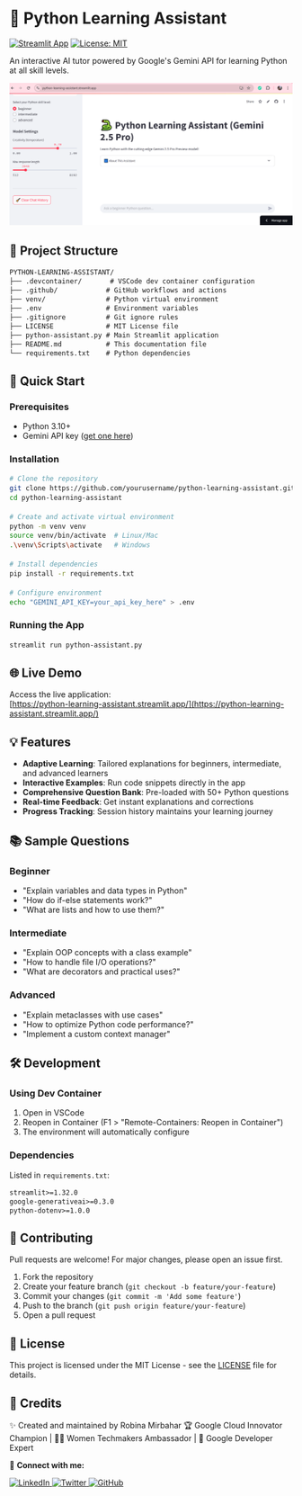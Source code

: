 
# 🐍 Python Learning Assistant

[![Streamlit App](https://static.streamlit.io/badges/streamlit_badge_black_white.svg)](https://python-learning-assistant.streamlit.app/)
[![License: MIT](https://img.shields.io/badge/License-MIT-yellow.svg)](https://opensource.org/licenses/MIT)

An interactive AI tutor powered by Google's Gemini API for learning Python at all skill levels.

![App Screenshot](https://github.com/RobinaMirbahar/Python-Learning-Assistant/blob/main/Images/PLA.png?raw=true)

## 📂 Project Structure

```
PYTHON-LEARNING-ASSISTANT/
├── .devcontainer/       # VSCode dev container configuration
├── .github/            # GitHub workflows and actions
├── venv/               # Python virtual environment
├── .env                # Environment variables
├── .gitignore          # Git ignore rules
├── LICENSE             # MIT License file
├── python-assistant.py # Main Streamlit application
├── README.md           # This documentation file
└── requirements.txt    # Python dependencies
```

## 🚀 Quick Start

### Prerequisites
- Python 3.10+
- Gemini API key ([get one here](https://aistudio.google.com/app/apikey))

### Installation
```bash
# Clone the repository
git clone https://github.com/yourusername/python-learning-assistant.git
cd python-learning-assistant

# Create and activate virtual environment
python -m venv venv
source venv/bin/activate  # Linux/Mac
.\venv\Scripts\activate   # Windows

# Install dependencies
pip install -r requirements.txt

# Configure environment
echo "GEMINI_API_KEY=your_api_key_here" > .env
```

### Running the App
```bash
streamlit run python-assistant.py
```

## 🌐 Live Demo
Access the live application:  
[https://python-learning-assistant.streamlit.app/](https://python-learning-assistant.streamlit.app/)

## 💡 Features
- **Adaptive Learning**: Tailored explanations for beginners, intermediate, and advanced learners
- **Interactive Examples**: Run code snippets directly in the app
- **Comprehensive Question Bank**: Pre-loaded with 50+ Python questions
- **Real-time Feedback**: Get instant explanations and corrections
- **Progress Tracking**: Session history maintains your learning journey

## 📚 Sample Questions
### Beginner
- "Explain variables and data types in Python"
- "How do if-else statements work?"
- "What are lists and how to use them?"

### Intermediate
- "Explain OOP concepts with a class example"
- "How to handle file I/O operations?"
- "What are decorators and practical uses?"

### Advanced
- "Explain metaclasses with use cases"
- "How to optimize Python code performance?"
- "Implement a custom context manager"

## 🛠️ Development
### Using Dev Container
1. Open in VSCode
2. Reopen in Container (F1 > "Remote-Containers: Reopen in Container")
3. The environment will automatically configure

### Dependencies
Listed in `requirements.txt`:
```
streamlit>=1.32.0
google-generativeai>=0.3.0
python-dotenv>=1.0.0
```

## 🤝 Contributing
Pull requests are welcome! For major changes, please open an issue first.

1. Fork the repository
2. Create your feature branch (`git checkout -b feature/your-feature`)
3. Commit your changes (`git commit -m 'Add some feature'`)
4. Push to the branch (`git push origin feature/your-feature`)
5. Open a pull request

## 📜 License
This project is licensed under the MIT License - see the [LICENSE](LICENSE) file for details.


## 🙏 Credits
✨ Created and maintained by Robina Mirbahar
🏆 Google Cloud Innovator Champion | 👩‍💻 Women Techmakers Ambassador | 🚀 Google Developer Expert

🔗 **Connect with me:**

<p align="left">
  <a href="https://www.linkedin.com/in/robinamirbahar/" target="_blank">
    <img src="https://img.shields.io/badge/LinkedIn-0077B5?style=for-the-badge&logo=linkedin&logoColor=white" alt="LinkedIn"/>
  </a>
  <a href="https://twitter.com/robinamirbahar" target="_blank">
    <img src="https://img.shields.io/badge/Twitter-1DA1F2?style=for-the-badge&logo=twitter&logoColor=white" alt="Twitter"/>
  </a>
  <a href="https://github.com/robinamirbahar" target="_blank">
    <img src="https://img.shields.io/badge/GitHub-100000?style=for-the-badge&logo=github&logoColor=white" alt="GitHub"/>
  </a>
  
</p>


